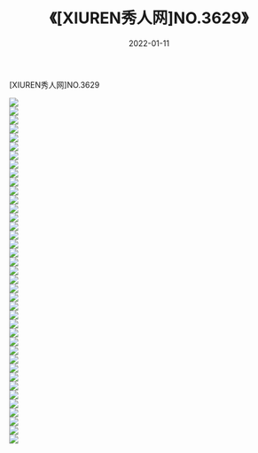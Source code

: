 ﻿---
layout: post
title:  《[XIUREN秀人网]NO.3629》
date:   2022-01-11
img: http://img.660000.xyz/Sharelink/秀人网/秀人网第04部分/[XIUREN秀人网]NO.3629/000.jpg
categories: [美女, 清纯, 唯美]
---

[XIUREN秀人网]NO.3629

 ![](http://img.660000.xyz/Sharelink/秀人网/秀人网第04部分/[XIUREN秀人网]NO.3629/001.jpg) <br>![](http://img.660000.xyz/Sharelink/秀人网/秀人网第04部分/[XIUREN秀人网]NO.3629/002.jpg) <br>![](http://img.660000.xyz/Sharelink/秀人网/秀人网第04部分/[XIUREN秀人网]NO.3629/003.jpg) <br>![](http://img.660000.xyz/Sharelink/秀人网/秀人网第04部分/[XIUREN秀人网]NO.3629/004.jpg) <br>![](http://img.660000.xyz/Sharelink/秀人网/秀人网第04部分/[XIUREN秀人网]NO.3629/005.jpg) <br>![](http://img.660000.xyz/Sharelink/秀人网/秀人网第04部分/[XIUREN秀人网]NO.3629/006.jpg) <br>![](http://img.660000.xyz/Sharelink/秀人网/秀人网第04部分/[XIUREN秀人网]NO.3629/007.jpg) <br>![](http://img.660000.xyz/Sharelink/秀人网/秀人网第04部分/[XIUREN秀人网]NO.3629/008.jpg) <br>![](http://img.660000.xyz/Sharelink/秀人网/秀人网第04部分/[XIUREN秀人网]NO.3629/009.jpg) <br>![](http://img.660000.xyz/Sharelink/秀人网/秀人网第04部分/[XIUREN秀人网]NO.3629/010.jpg) <br>![](http://img.660000.xyz/Sharelink/秀人网/秀人网第04部分/[XIUREN秀人网]NO.3629/011.jpg) <br>![](http://img.660000.xyz/Sharelink/秀人网/秀人网第04部分/[XIUREN秀人网]NO.3629/012.jpg) <br>![](http://img.660000.xyz/Sharelink/秀人网/秀人网第04部分/[XIUREN秀人网]NO.3629/013.jpg) <br>![](http://img.660000.xyz/Sharelink/秀人网/秀人网第04部分/[XIUREN秀人网]NO.3629/014.jpg) <br>![](http://img.660000.xyz/Sharelink/秀人网/秀人网第04部分/[XIUREN秀人网]NO.3629/015.jpg) <br>![](http://img.660000.xyz/Sharelink/秀人网/秀人网第04部分/[XIUREN秀人网]NO.3629/016.jpg) <br>![](http://img.660000.xyz/Sharelink/秀人网/秀人网第04部分/[XIUREN秀人网]NO.3629/017.jpg) <br>![](http://img.660000.xyz/Sharelink/秀人网/秀人网第04部分/[XIUREN秀人网]NO.3629/018.jpg) <br>![](http://img.660000.xyz/Sharelink/秀人网/秀人网第04部分/[XIUREN秀人网]NO.3629/019.jpg) <br>![](http://img.660000.xyz/Sharelink/秀人网/秀人网第04部分/[XIUREN秀人网]NO.3629/020.jpg) <br>![](http://img.660000.xyz/Sharelink/秀人网/秀人网第04部分/[XIUREN秀人网]NO.3629/021.jpg) <br>![](http://img.660000.xyz/Sharelink/秀人网/秀人网第04部分/[XIUREN秀人网]NO.3629/022.jpg) <br>![](http://img.660000.xyz/Sharelink/秀人网/秀人网第04部分/[XIUREN秀人网]NO.3629/023.jpg) <br>![](http://img.660000.xyz/Sharelink/秀人网/秀人网第04部分/[XIUREN秀人网]NO.3629/024.jpg) <br>![](http://img.660000.xyz/Sharelink/秀人网/秀人网第04部分/[XIUREN秀人网]NO.3629/025.jpg) <br>![](http://img.660000.xyz/Sharelink/秀人网/秀人网第04部分/[XIUREN秀人网]NO.3629/026.jpg) <br>![](http://img.660000.xyz/Sharelink/秀人网/秀人网第04部分/[XIUREN秀人网]NO.3629/027.jpg) <br>![](http://img.660000.xyz/Sharelink/秀人网/秀人网第04部分/[XIUREN秀人网]NO.3629/028.jpg) <br>![](http://img.660000.xyz/Sharelink/秀人网/秀人网第04部分/[XIUREN秀人网]NO.3629/029.jpg) <br>![](http://img.660000.xyz/Sharelink/秀人网/秀人网第04部分/[XIUREN秀人网]NO.3629/030.jpg) <br>![](http://img.660000.xyz/Sharelink/秀人网/秀人网第04部分/[XIUREN秀人网]NO.3629/031.jpg) <br>![](http://img.660000.xyz/Sharelink/秀人网/秀人网第04部分/[XIUREN秀人网]NO.3629/032.jpg) <br>![](http://img.660000.xyz/Sharelink/秀人网/秀人网第04部分/[XIUREN秀人网]NO.3629/033.jpg) <br>![](http://img.660000.xyz/Sharelink/秀人网/秀人网第04部分/[XIUREN秀人网]NO.3629/034.jpg) <br>![](http://img.660000.xyz/Sharelink/秀人网/秀人网第04部分/[XIUREN秀人网]NO.3629/035.jpg) <br>![](http://img.660000.xyz/Sharelink/秀人网/秀人网第04部分/[XIUREN秀人网]NO.3629/036.jpg) <br>![](http://img.660000.xyz/Sharelink/秀人网/秀人网第04部分/[XIUREN秀人网]NO.3629/037.jpg) <br>![](http://img.660000.xyz/Sharelink/秀人网/秀人网第04部分/[XIUREN秀人网]NO.3629/038.jpg) <br>![](http://img.660000.xyz/Sharelink/秀人网/秀人网第04部分/[XIUREN秀人网]NO.3629/039.jpg) <br>